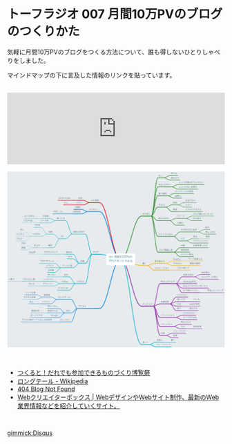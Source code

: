# トーフラジオ 007 月間10万PVのブログのつくりかた

気軽に月間10万PVのブログをつくる方法について、誰も得しないひとりしゃべりをしました。

マインドマップの下に言及した情報のリンクを貼っています。

<br />

<iframe width="100%" height="166" scrolling="no" frameborder="no" src="https://w.soundcloud.com/player/?url=https%3A//api.soundcloud.com/tracks/290140505&amp;color=ff5500&amp;auto_play=false&amp;hide_related=false&amp;show_comments=true&amp;show_user=true&amp;show_reposts=false"></iframe>

<br />

![Mind Map](/radio/images/007.png)

<br />

* [つくると！だれでも参加できるものづくり博覧祭](http://vol2.tsukuruto.net/)
* [ロングテール - Wikipedia](https://ja.wikipedia.org/wiki/%E3%83%AD%E3%83%B3%E3%82%B0%E3%83%86%E3%83%BC%E3%83%AB)
* [404 Blog Not Found](http://blog.livedoor.jp/dankogai/)
* [Webクリエイターボックス | WebデザインやWebサイト制作、最新のWeb業界情報などを紹介していくサイト。](http://www.webcreatorbox.com/)

<br />

[gimmick:Disqus](tofulab)